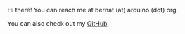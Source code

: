 Hi there! You can reach me at bernat (at) arduino (dot) org.

You can also check out my [GitHub](https://github.com/bromagosa).
